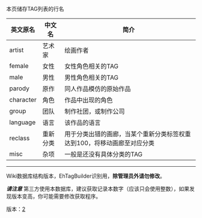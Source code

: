 ﻿本页储存TAG列表的行名

| 英文原名 | 中文名 | 简介 |
| --- | --- | --- |
| artist | 艺术家 | 绘画作者 |
| female | 女性 | 女性角色相关的TAG |
| male | 男性 | 男性角色相关的TAG |
| parody | 原作 | 同人作品模仿的原始作品 |
| character | 角色 | 作品中出现的角色 |
| group | 团队 | 制作社团，或制作公司 |
| language | 语言 | 该作品的语言 |
| reclass | 重新分类 | 用于分类出错的画廊，当某个重新分类标签权重达到100，将移动画廊至对应分类 |
| misc | 杂项 | 一般是还没有具体分类的TAG |

***
Wiki数据库结构版本，EhTagBuilder识别用，**除管理员外请勿修改**。

 ***请注意*** 第三方使用本数据库，建议获取记录本数字（应该只会使用整数），如果发现版本变高，你可能需要修改获取程序。

版本：<a href="ETB_wiki-version">2</a>